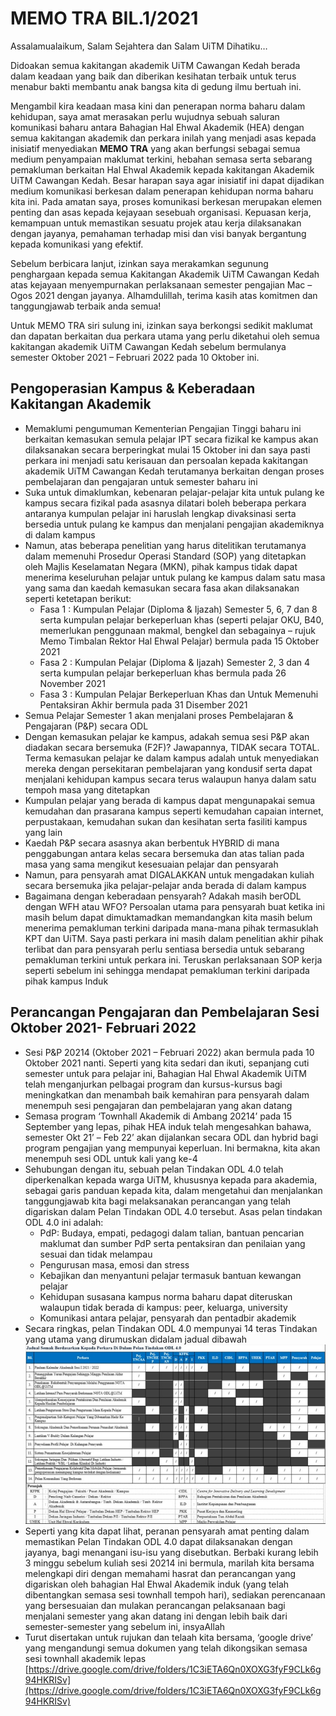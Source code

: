 
# MEMO TRA BIL.1/2021

Assalamualaikum, Salam Sejahtera dan Salam UiTM Dihatiku…

Didoakan semua kakitangan akademik UiTM Cawangan Kedah berada dalam keadaan yang baik dan diberikan kesihatan terbaik untuk terus menabur bakti membantu anak bangsa kita di gedung ilmu bertuah ini.

Mengambil kira keadaan masa kini dan penerapan norma baharu dalam kehidupan, saya amat merasakan perlu wujudnya sebuah saluran komunikasi baharu antara Bahagian Hal Ehwal Akademik (HEA) dengan semua kakitangan akademik dan perkara inilah yang menjadi asas kepada inisiatif menyediakan **MEMO TRA** yang akan berfungsi sebagai semua medium penyampaian maklumat terkini, hebahan semasa serta sebarang pemakluman berkaitan Hal Ehwal Akademik kepada kakitangan Akademik UiTM Cawangan Kedah. Besar harapan saya agar inisiatif ini dapat dijadikan medium komunikasi berkesan dalam penerapan kehidupan norma baharu kita ini. Pada amatan saya, proses komunikasi berkesan merupakan elemen penting dan asas kepada kejayaan sesebuah organisasi. Kepuasan kerja, kemampuan untuk memastikan sesuatu projek atau kerja dilaksanakan dengan jayanya, pemahaman terhadap misi dan visi banyak bergantung kepada komunikasi yang efektif.

Sebelum berbicara lanjut, izinkan saya merakamkan segunung penghargaan kepada semua Kakitangan Akademik UiTM Cawangan Kedah atas kejayaan menyempurnakan perlaksanaan semester pengajian Mac – Ogos 2021 dengan jayanya. Alhamdulillah, terima kasih atas komitmen dan tanggungjawab terbaik anda semua!

Untuk MEMO TRA siri sulung ini, izinkan saya berkongsi sedikit maklumat dan dapatan berkaitan dua perkara utama yang perlu diketahui oleh semua kakitangan akademik UiTM Cawangan Kedah sebelum bermulanya semester Oktober 2021 – Februari 2022 pada 10 Oktober ini. 

## Pengoperasian Kampus & Keberadaan Kakitangan Akademik

- Memaklumi pengumuman Kementerian Pengajian Tinggi baharu ini berkaitan kemasukan semula pelajar IPT secara fizikal ke kampus akan dilaksanakan secara berperingkat mulai 15 Oktober ini dan saya pasti perkara ini menjadi satu kerisauan dan persoalan kepada kakitangan akademik UiTM Cawangan Kedah terutamanya berkaitan dengan proses pembelajaran dan pengajaran untuk semester baharu ini  
- Suka untuk dimaklumkan, kebenaran pelajar-pelajar kita untuk pulang ke kampus secara fizikal pada asasnya dilatari boleh beberapa perkara antaranya kumpulan pelajar ini haruslah lengkap divaksinasi serta bersedia untuk pulang ke kampus dan menjalani pengajian akademiknya di dalam kampus  
- Namun, atas beberapa penelitian yang harus ditelitikan terutamanya dalam memenuhi Prosedur Operasi Standard (SOP) yang ditetapkan oleh Majlis Keselamatan Negara (MKN), pihak kampus tidak dapat menerima keseluruhan pelajar untuk pulang ke kampus dalam satu masa yang sama dan kaedah kemasukan secara fasa akan dilaksanakan seperti ketetapan berikut:  
  - Fasa 1 : Kumpulan Pelajar (Diploma & Ijazah) Semester 5, 6, 7 dan 8 serta kumpulan pelajar berkeperluan khas (seperti pelajar OKU, B40, memerlukan penggunaan makmal, bengkel dan sebagainya – rujuk Memo Timbalan Rektor Hal Ehwal Pelajar) bermula pada 15 Oktober 2021  
  - Fasa 2 : Kumpulan Pelajar (Diploma & Ijazah) Semester 2, 3 dan 4 serta kumpulan pelajar berkeperluan khas bermula pada 26 November 2021  
  - Fasa 3 : Kumpulan Pelajar Berkeperluan Khas dan Untuk Memenuhi Pentaksiran Akhir bermula pada 31 Disember 2021
- Semua Pelajar Semester 1 akan menjalani proses Pembelajaran & Pengajaran (P&P) secara ODL  
- Dengan kemasukan pelajar ke kampus, adakah semua sesi P&P akan diadakan secara bersemuka (F2F)? Jawapannya, TIDAK secara TOTAL. Terma kemasukan pelajar ke dalam kampus adalah untuk menyediakan mereka dengan persekitaran pembelajaran yang kondusif serta dapat menjalani kehidupan kampus secara terus walaupun hanya dalam satu tempoh masa yang ditetapkan  
- Kumpulan pelajar yang berada di kampus dapat mengunapakai semua kemudahan dan prasarana kampus seperti kemudahan capaian internet, perpustakaan, kemudahan sukan dan kesihatan serta fasiliti kampus yang lain  
- Kaedah P&P secara asasnya akan berbentuk HYBRID di mana penggabungan antara kelas secara bersemuka dan atas talian pada masa yang sama mengikut kesesuaian pelajar dan pensyarah  
- Namun, para pensyarah amat DIGALAKKAN untuk mengadakan kuliah secara bersemuka jika pelajar-pelajar anda berada di dalam kampus  
- Bagaimana dengan keberadaan pensyarah? Adakah masih berODL dengan WFH atau WFO? Persoalan utama para pensyarah buat ketika ini masih belum dapat dimuktamadkan memandangkan kita masih belum menerima pemakluman terkini daripada mana-mana pihak termasuklah KPT dan UiTM. Saya pasti perkara ini masih dalam penelitian akhir pihak terlibat dan para pensyarah perlu sentiasa bersedia untuk sebarang pemakluman terkini untuk perkara ini. Teruskan perlaksanaan SOP kerja seperti sebelum ini sehingga mendapat pemakluman terkini daripada pihak kampus Induk

## Perancangan Pengajaran dan Pembelajaran Sesi Oktober 2021- Februari 2022

- Sesi P&P 20214 (Oktober 2021 – Februari 2022) akan bermula pada 10 Oktober 2021 nanti. Seperti yang kita sedari dan ikuti, sepanjang cuti semester untuk para pelajar ini, Bahagian Hal Ehwal Akademik UiTM telah menganjurkan pelbagai program dan kursus-kursus bagi meningkatkan dan menambah baik kemahiran para pensyarah dalam menempuh sesi pengajaran dan pembelajaran yang akan datang  
- Semasa program ‘Townhall Akademik di Ambang 20214’ pada 15 September yang lepas, pihak HEA induk telah mengesahkan bahawa, semester Okt 21’ – Feb 22’ akan dijalankan secara ODL dan hybrid bagi program pengajian yang mempunyai keperluan. Ini bermakna, kita akan menempuh sesi ODL untuk kali yang ke-4  
- Sehubungan dengan itu, sebuah pelan Tindakan ODL 4.0 telah diperkenalkan kepada warga UiTM, khususnya kepada para akademia, sebagai garis panduan kepada kita, dalam mengetahui dan menjalankan tanggungjawab kita bagi melaksanakan perancangan yang telah digariskan dalam Pelan Tindakan ODL 4.0 tersebut. Asas pelan tindakan ODL 4.0 ini adalah:  
  - PdP: Budaya, empati, pedagogi dalam talian, bantuan pencarian maklumat dan sumber PdP serta pentaksiran dan penilaian yang sesuai dan tidak melampau  
  - Pengurusan masa, emosi dan stress  
  - Kebajikan dan menyantuni pelajar termasuk bantuan kewangan pelajar  
  - Kehidupan susasana kampus norma baharu dapat diteruskan walaupun tidak berada di kampus: peer, keluarga, university  
  - Komunikasi antara pelajar, pensyarah dan pentadbir akademik
- Secara ringkas, pelan Tindakan ODL 4.0 mempunyai 14 teras Tindakan yang utama yang dirumuskan didalam jadual dibawah
![](/images/image.png)  
- Seperti yang kita dapat lihat, peranan pensyarah amat penting dalam memastikan Pelan Tindakan ODL 4.0 dapat dilaksanakan dengan jayanya, bagi menangani isu-isu yang disebutkan. Berbaki kurang lebih 3 minggu sebelum kuliah sesi 20214 ini bermula, marilah kita bersama melengkapi diri dengan memahami hasrat dan perancangan yang digariskan oleh bahagian Hal Ehwal Akademik induk (yang telah dibentangkan semasa sesi townhall tempoh hari), sediakan perencanaan yang bersesuaian dan mulakan perancangan pelaksanaan bagi menjalani semester yang akan datang ini dengan lebih baik dari semester-semester yang sebelum ini, insyaAllah  
- Turut disertakan untuk rujukan dan telaah kita bersama, ‘google drive’ yang mengandungi semua dokumen yang telah dikongsikan semasa sesi townhall akademik lepas  [https://drive.google.com/drive/folders/1C3iETA6Qn0XOXG3fyF9CLk6g94HKRISv](https://drive.google.com/drive/folders/1C3iETA6Qn0XOXG3fyF9CLk6g94HKRISv)
  

